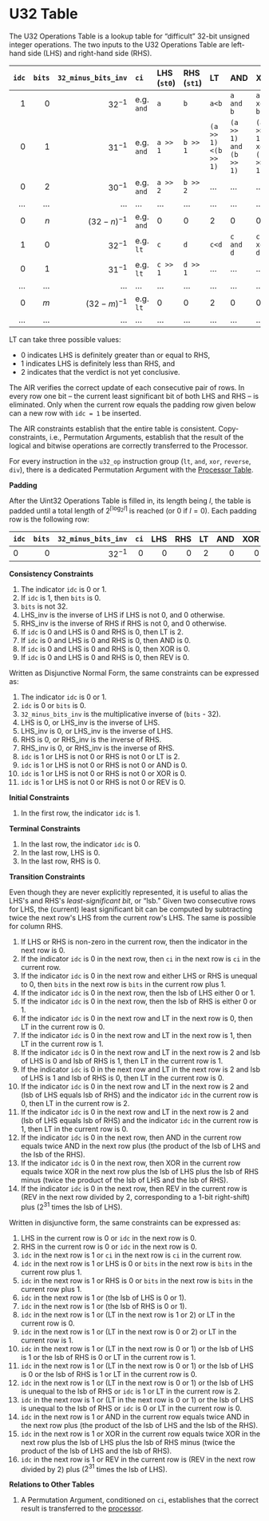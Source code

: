 # U32 Table

The U32 Operations Table is a lookup table for “difficult” 32-bit unsigned integer operations.
The two inputs to the U32 Operations Table are left-hand side (LHS) and right-hand side (RHS).

| `idc` | `bits` | `32_minus_bits_inv` | `ci`       | LHS (`st0`) | RHS (`st1`) | LT                  | AND                     | XOR                     | REV           | LHS_inv             | RHS_inv             |
|------:|-------:|--------------------:|:-----------|:------------|:------------|:--------------------|:------------------------|:------------------------|:--------------|:--------------------|:--------------------|
|     1 |      0 |           $32^{-1}$ | e.g. `and` | `a`         | `b`         | `a<b`               | `a and b`               | `a xor b`               | `rev(a)`      | `a`${}^{-1}$        | `b`${}^{-1}$        |
|     0 |      1 |           $31^{-1}$ | e.g. `and` | `a >> 1`    | `b >> 1`    | `(a >> 1)<(b >> 1)` | `(a >> 1) and (b >> 1)` | `(a >> 1) xor (b >> 1)` | `rev(a >> 1)` | `(a >> 1)`${}^{-1}$ | `(b >> 1)`${}^{-1}$ |
|     0 |      2 |           $30^{-1}$ | e.g. `and` | `a >> 2`    | `b >> 2`    | …                   | …                       | …                       | …             | …                   | …                   |
|     … |      … |                   … | …          | …           | …           | …                   | …                       | …                       | …             | …                   | …                   |
|     0 |    $n$ |       $(32-n)^{-1}$ | e.g. `and` | 0           | 0           | 2                   | 0                       | 0                       | 0             | 0                   | 0                   |
|     1 |      0 |           $32^{-1}$ | e.g. `lt`  | `c`         | `d`         | `c<d`               | `c and d`               | `c xor d`               | `rev(c)`      | `c`${}^{-1}$        | `d`${}^{-1}$        |
|     0 |      1 |           $31^{-1}$ | e.g. `lt`  | `c >> 1`    | `d >> 1`    | …                   | …                       | …                       | …             | …                   | …                   |
|     … |      … |                   … | …          | …           | …           | …                   | …                       | …                       | …             | …                   | …                   |
|     0 |    $m$ |       $(32-m)^{-1}$ | e.g. `lt`  | 0           | 0           | 2                   | 0                       | 0                       | 0             | 0                   | 0                   |
|     … |      … |                   … | …          | …           | …           | …                   | …                       | …                       | …             |                     |                     |

LT can take three possible values:
- 0 indicates LHS is definitely greater than or equal to RHS,
- 1 indicates LHS is definitely less than RHS, and
- 2 indicates that the verdict is not yet conclusive.

The AIR verifies the correct update of each consecutive pair of rows.
In every row one bit – the current least significant bit of both LHS and RHS – is eliminated.
Only when the current row equals the padding row given below can a new row with `idc = 1` be inserted.

The AIR constraints establish that the entire table is consistent.
Copy-constraints, i.e., Permutation Arguments, establish that the result of the logical and bitwise operations are correctly transferred to the Processor.

For every instruction in the `u32_op` instruction group (`lt`, `and`, `xor`, `reverse`, `div`), there is a dedicated Permutation Argument with the [Processor Table](processor-table.md).

**Padding**

After the Uint32 Operations Table is filled in, its length being $l$, the table is padded until a total length of $2^{\lceil\log_2 l\rceil}$ is reached (or 0 if $l=0$).
Each padding row is the following row:

| `idc` | `bits` | `32_minus_bits_inv` | `ci` | LHS | RHS | LT | AND | XOR | REV | LHS_inv | RHS_inv |
|:------|-------:|--------------------:|-----:|----:|----:|---:|----:|----:|----:|--------:|--------:|
| 0     |      0 |           $32^{-1}$ |    0 |   0 |   0 |  2 |   0 |   0 |   0 |       0 |       0 |

**Consistency Constraints**

1. The indicator `idc` is 0 or 1.
1. If `idc` is 1, then `bits` is 0.
1. `bits` is not 32.
1. LHS_inv is the inverse of LHS if LHS is not 0, and 0 otherwise.
1. RHS_inv is the inverse of RHS if RHS is not 0, and 0 otherwise.
1. If `idc` is 0 and LHS is 0 and RHS is 0, then LT is 2.
1. If `idc` is 0 and LHS is 0 and RHS is 0, then AND is 0.
1. If `idc` is 0 and LHS is 0 and RHS is 0, then XOR is 0.
1. If `idc` is 0 and LHS is 0 and RHS is 0, then REV is 0.

Written as Disjunctive Normal Form, the same constraints can be expressed as:
1. The indicator `idc` is 0 or 1.
1. `idc` is 0 or `bits` is 0.
1. `32_minus_bits_inv` is the multiplicative inverse of (`bits` - 32).
1. LHS is 0, or LHS_inv is the inverse of LHS.
1. LHS_inv is 0, or LHS_inv is the inverse of LHS.
1. RHS is 0, or RHS_inv is the inverse of RHS.
1. RHS_inv is 0, or RHS_inv is the inverse of RHS.
1. `idc` is 1 or LHS is not 0 or RHS is not 0 or LT is 2.
1. `idc` is 1 or LHS is not 0 or RHS is not 0 or AND is 0.
1. `idc` is 1 or LHS is not 0 or RHS is not 0 or XOR is 0.
1. `idc` is 1 or LHS is not 0 or RHS is not 0 or REV is 0.

**Initial Constraints**

1. In the first row, the indicator `idc` is 1.

**Terminal Constraints**

1. In the last row, the indicator `idc` is 0.
1. In the last row, LHS is 0.
1. In the last row, RHS is 0.

**Transition Constraints**

Even though they are never explicitly represented, it is useful to alias the LHS's and RHS's _least-significant bit_, or “lsb.”
Given two consecutive rows for LHS, the (current) least significant bit can be computed by subtracting twice the next row's LHS from the current row's LHS.
The same is possible for column RHS.

1. If LHS or RHS is non-zero in the current row, then the indicator in the next row is 0.
1. If the indicator `idc` is 0 in the next row, then `ci` in the next row is `ci` in the current row.
1. If the indicator `idc` is 0 in the next row and either LHS or RHS is unequal to 0, then `bits` in the next row is `bits` in the current row plus 1.
1. If the indicator `idc` is 0 in the next row, then the lsb of LHS either 0 or 1.
1. If the indicator `idc` is 0 in the next row, then the lsb of RHS is either 0 or 1.
1. If the indicator `idc` is 0 in the next row and LT in the next row is 0, then LT in the current row is 0.
1. If the indicator `idc` is 0 in the next row and LT in the next row is 1, then LT in the current row is 1.
1. If the indicator `idc` is 0 in the next row and LT in the next row is 2 and lsb of LHS is 0 and lsb of RHS is 1, then LT in the current row is 1.
1. If the indicator `idc` is 0 in the next row and LT in the next row is 2 and lsb of LHS is 1 and lsb of RHS is 0, then LT in the current row is 0.
1. If the indicator `idc` is 0 in the next row and LT in the next row is 2 and (lsb of LHS equals lsb of RHS) and the indicator `idc` in the current row is 0, then LT in the current row is 2.
1. If the indicator `idc` is 0 in the next row and LT in the next row is 2 and (lsb of LHS equals lsb of RHS) and the indicator `idc` in the current row is 1, then LT in the current row is 0.
1. If the indicator `idc` is 0 in the next row, then AND in the current row equals twice AND in the next row plus (the product of the lsb of LHS and the lsb of the RHS).
1. If the indicator `idc` is 0 in the next row, then XOR in the current row equals twice XOR in the next row plus the lsb of LHS plus the lsb of RHS minus (twice the product of the lsb of LHS and the lsb of RHS).
1. If the indicator `idc` is 0 in the next row, then REV in the current row is (REV in the next row divided by 2, corresponding to a 1-bit right-shift) plus ($2^{31}$ times the lsb of LHS).

Written in disjunctive form, the same constraints can be expressed as:
1. LHS in the current row is 0 or `idc` in the next row is 0.
1. RHS in the current row is 0 or `idc` in the next row is 0.
1. `idc` in the next row is 1 or `ci` in the next row is `ci` in the current row.
1. `idc` in the next row is 1 or LHS is 0 or `bits` in the next row is `bits` in the current row plus 1.
1. `idc` in the next row is 1 or RHS is 0 or `bits` in the next row is `bits` in the current row plus 1.
1. `idc` in the next row is 1 or (the lsb of LHS is 0 or 1).
1. `idc` in the next row is 1 or (the lsb of RHS is 0 or 1).
1. `idc` in the next row is 1 or (LT in the next row is 1 or 2) or LT in the current row is 0.
1. `idc` in the next row is 1 or (LT in the next row is 0 or 2) or LT in the current row is 1.
1. `idc` in the next row is 1 or (LT in the next row is 0 or 1) or the lsb of LHS is 1 or the lsb of RHS is 0 or LT in the current row is 1.
1. `idc` in the next row is 1 or (LT in the next row is 0 or 1) or the lsb of LHS is 0 or the lsb of RHS is 1 or LT in the current row is 0.
1. `idc` in the next row is 1 or (LT in the next row is 0 or 1) or the lsb of LHS is unequal to the lsb of RHS or `idc` is 1 or LT in the current row is 2.
1. `idc` in the next row is 1 or (LT in the next row is 0 or 1) or the lsb of LHS is unequal to the lsb of RHS or `idc` is 0 or LT in the current row is 0.
1. `idc` in the next row is 1 or AND in the current row equals twice AND in the next row plus (the product of the lsb of LHS and the lsb of the RHS).
1. `idc` in the next row is 1 or XOR in the current row equals twice XOR in the next row plus the lsb of LHS plus the lsb of RHS minus (twice the product of the lsb of LHS and the lsb of RHS).
1. `idc` in the next row is 1 or REV in the current row is (REV in the next row divided by 2) plus ($2^{31}$ times the lsb of LHS).

**Relations to Other Tables**

1. A Permutation Argument, conditioned on `ci`, establishes that the correct result is transferred to the [processor](processor-table.md).
